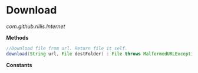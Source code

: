 # Download
*com.github.rillis.Internet*  
  
  
**Methods**  
```java
//Download file from url. Return file it self.
download(String url, File destFolder) : File throws MalformedURLException, IOException
```

**Constants**